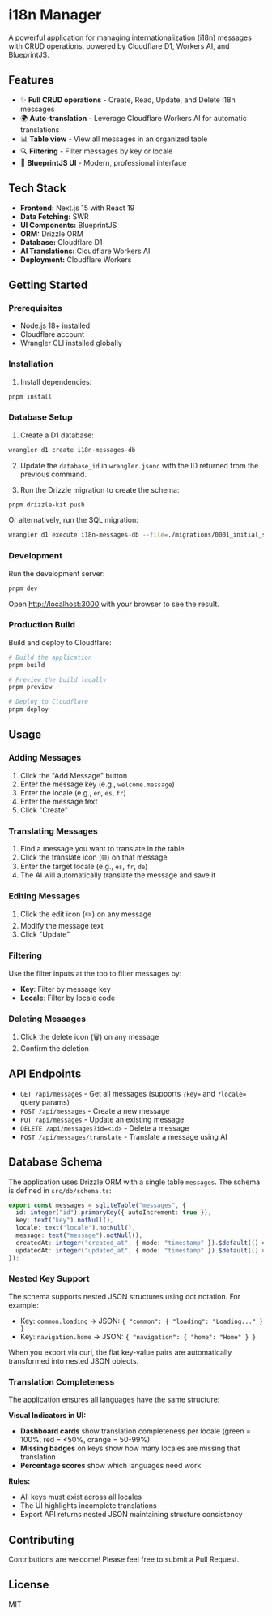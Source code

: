 # i18n Manager

A powerful application for managing internationalization (i18n) messages with CRUD operations, powered by Cloudflare D1, Workers AI, and BlueprintJS.

## Features

- ✨ **Full CRUD operations** - Create, Read, Update, and Delete i18n messages
- 🌍 **Auto-translation** - Leverage Cloudflare Workers AI for automatic translations
- 📊 **Table view** - View all messages in an organized table
- 🔍 **Filtering** - Filter messages by key or locale
- 🎨 **BlueprintJS UI** - Modern, professional interface

## Tech Stack

- **Frontend:** Next.js 15 with React 19
- **Data Fetching:** SWR
- **UI Components:** BlueprintJS
- **ORM:** Drizzle ORM
- **Database:** Cloudflare D1
- **AI Translations:** Cloudflare Workers AI
- **Deployment:** Cloudflare Workers

## Getting Started

### Prerequisites

- Node.js 18+ installed
- Cloudflare account
- Wrangler CLI installed globally

### Installation

1. Install dependencies:

```bash
pnpm install
```

### Database Setup

1. Create a D1 database:

```bash
wrangler d1 create i18n-messages-db
```

2. Update the `database_id` in `wrangler.jsonc` with the ID returned from the previous command.

3. Run the Drizzle migration to create the schema:

```bash
pnpm drizzle-kit push
```

Or alternatively, run the SQL migration:

```bash
wrangler d1 execute i18n-messages-db --file=./migrations/0001_initial_schema.sql
```

### Development

Run the development server:

```bash
pnpm dev
```

Open [http://localhost:3000](http://localhost:3000) with your browser to see the result.

### Production Build

Build and deploy to Cloudflare:

```bash
# Build the application
pnpm build

# Preview the build locally
pnpm preview

# Deploy to Cloudflare
pnpm deploy
```

## Usage

### Adding Messages

1. Click the "Add Message" button
2. Enter the message key (e.g., `welcome.message`)
3. Enter the locale (e.g., `en`, `es`, `fr`)
4. Enter the message text
5. Click "Create"

### Translating Messages

1. Find a message you want to translate in the table
2. Click the translate icon (🌐) on that message
3. Enter the target locale (e.g., `es`, `fr`, `de`)
4. The AI will automatically translate the message and save it

### Editing Messages

1. Click the edit icon (✏️) on any message
2. Modify the message text
3. Click "Update"

### Filtering

Use the filter inputs at the top to filter messages by:
- **Key**: Filter by message key
- **Locale**: Filter by locale code

### Deleting Messages

1. Click the delete icon (🗑️) on any message
2. Confirm the deletion

## API Endpoints

- `GET /api/messages` - Get all messages (supports `?key=` and `?locale=` query params)
- `POST /api/messages` - Create a new message
- `PUT /api/messages` - Update an existing message
- `DELETE /api/messages?id=<id>` - Delete a message
- `POST /api/messages/translate` - Translate a message using AI

## Database Schema

The application uses Drizzle ORM with a single table `messages`. The schema is defined in `src/db/schema.ts`:

```typescript
export const messages = sqliteTable("messages", {
  id: integer("id").primaryKey({ autoIncrement: true }),
  key: text("key").notNull(),
  locale: text("locale").notNull(),
  message: text("message").notNull(),
  createdAt: integer("created_at", { mode: "timestamp" }).$default(() => new Date()),
  updatedAt: integer("updated_at", { mode: "timestamp" }).$default(() => new Date()),
});
```

### Nested Key Support

The schema supports nested JSON structures using dot notation. For example:
- Key: `common.loading` → JSON: `{ "common": { "loading": "Loading..." } }`
- Key: `navigation.home` → JSON: `{ "navigation": { "home": "Home" } }`

When you export via curl, the flat key-value pairs are automatically transformed into nested JSON objects.

### Translation Completeness

The application ensures all languages have the same structure:

**Visual Indicators in UI:**
- **Dashboard cards** show translation completeness per locale (green = 100%, red = <50%, orange = 50-99%)
- **Missing badges** on keys show how many locales are missing that translation
- **Percentage scores** show which languages need work

**Rules:**
- All keys must exist across all locales
- The UI highlights incomplete translations
- Export API returns nested JSON maintaining structure consistency

## Contributing

Contributions are welcome! Please feel free to submit a Pull Request.

## License

MIT
